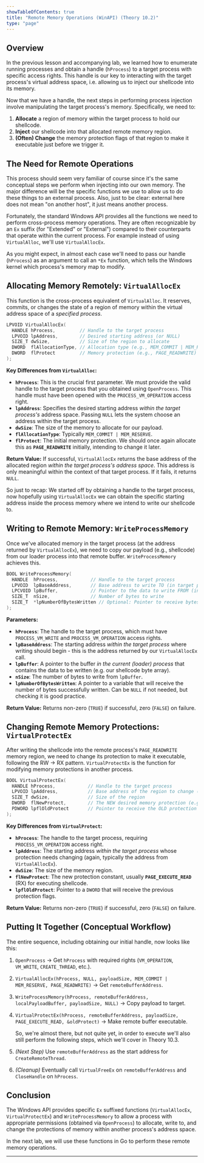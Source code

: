 ```yaml
---
showTableOfContents: true
title: "Remote Memory Operations (WinAPI) (Theory 10.2)"
type: "page"
---
```

## Overview

In the previous lesson and accompanying lab, we learned how to enumerate running processes and obtain a handle (`hProcess`) to a target process with specific access rights. This handle is our key to interacting with the target process's virtual address space, i.e. allowing us to inject our shellcode into its memory.

Now that we have a handle, the next steps in performing process injection involve manipulating the target process's memory. Specifically, we need to:

1.  **Allocate** a region of memory within the target process to hold our  shellcode.
2.  **Inject** our shellcode into that allocated remote memory region.
3.  **(Often) Change** the memory protection flags of that region to make it executable just before we trigger it.

## The Need for Remote Operations

This process should seem very familiar of course since it's the same conceptual steps we perform when injecting into our own memory. The major difference will be the specific functions we use to allow us to do these things to an external process. Also, just to be clear: external here does not mean "on another host", it just means another process.

Fortunately, the standard Windows API provides all the functions we need to perform cross-process memory operations. They are often recognizable by an `Ex` suffix (for "Extended" or "External") compared to their counterparts that operate within the current process. For example instead of using `VirtualAlloc`, we'll use `VirtualAllocEx`.

As you might expect, in almost each case we'll need to pass our handle (`hProcess`) as an argument to call an `*Ex` function, which tells the Windows kernel which process's memory map to modify.

## Allocating Memory Remotely: `VirtualAllocEx`

This function is the cross-process equivalent of `VirtualAlloc`. It reserves, commits, or changes the state of a region of memory within the virtual address space of a *specified process*.

```c++
LPVOID VirtualAllocEx(
  HANDLE hProcess,         // Handle to the target process
  LPVOID lpAddress,        // Desired starting address (or NULL)
  SIZE_T dwSize,           // Size of the region to allocate
  DWORD  flAllocationType, // Allocation type (e.g., MEM_COMMIT | MEM_RESERVE)
  DWORD  flProtect         // Memory protection (e.g., PAGE_READWRITE)
);
````

**Key Differences from `VirtualAlloc`:**

- **`hProcess`**: This is the crucial first parameter. We must provide the valid handle to the target process that you obtained using `OpenProcess`. This handle must have been opened with the `PROCESS_VM_OPERATION` access right.
- **`lpAddress`**: Specifies the desired starting address _within the target process's_ address space. Passing `NULL` lets the system choose an address within the target process.
- **`dwSize`**: The size of the memory to allocate for our payload.
- **`flAllocationType`**: Typically `MEM_COMMIT | MEM_RESERVE`.
- **`flProtect`**: The initial memory protection. We should once again allocate this as **`PAGE_READWRITE`** initially, intending to change it later.

**Return Value:** If successful, `VirtualAllocEx` returns the base address of the allocated region _within the target process's address space_. This address is only meaningful within the context of that target process. If it fails, it returns `NULL`.

So just to recap: We started off by obtaining a handle to the target process, now hopefully using `VirtualAllocEx` we can obtain the specific starting address inside the process memory where we intend to write our shellcode to.

## Writing to Remote Memory: `WriteProcessMemory`

Once we've allocated memory in the target process (at the address returned by `VirtualAllocEx`), we need to copy our payload (e.g., shellcode) from our loader process into that remote buffer. `WriteProcessMemory` achieves this.

```cpp
BOOL WriteProcessMemory(
  HANDLE  hProcess,            // Handle to the target process
  LPVOID  lpBaseAddress,       // Base address to write TO (in target process)
  LPCVOID lpBuffer,            // Pointer to the data to write FROM (in current process)
  SIZE_T  nSize,               // Number of bytes to write
  SIZE_T  *lpNumberOfBytesWritten // Optional: Pointer to receive bytes actually written
);
```

**Parameters:**

- **`hProcess`**: The handle to the target process, which must have `PROCESS_VM_WRITE` and `PROCESS_VM_OPERATION` access rights.
- **`lpBaseAddress`**: The starting address _within the target process_ where writing should begin - this is the address returned by our  `VirtualAllocEx` call.
- **`lpBuffer`**: A pointer to the buffer _in the current (loader) process_ that contains the data to be written (e.g. our shellcode byte array).
- **`nSize`**: The number of bytes to write from `lpBuffer`.
- **`lpNumberOfBytesWritten`**: A pointer to a variable that will receive the number of bytes successfully written. Can be `NULL` if not needed, but checking it is good practice.

**Return Value:** Returns non-zero (`TRUE`) if successful, zero (`FALSE`) on failure.

## Changing Remote Memory Protections: `VirtualProtectEx`

After writing the shellcode into the remote process's `PAGE_READWRITE` memory region, we need to change its protection to make it executable, following the RW -> RX pattern. `VirtualProtectEx` is the function for modifying memory protections in another process.


```cpp
BOOL VirtualProtectEx(
  HANDLE hProcess,            // Handle to the target process
  LPVOID lpAddress,           // Base address of the region to change (in target process)
  SIZE_T dwSize,              // Size of the region
  DWORD  flNewProtect,        // The NEW desired memory protection (e.g., PAGE_EXECUTE_READ)
  PDWORD lpflOldProtect       // Pointer to receive the OLD protection flags
);
```

**Key Differences from `VirtualProtect`:**

- **`hProcess`**: The handle to the target process, requiring `PROCESS_VM_OPERATION` access right.
- **`lpAddress`**: The starting address _within the target process_ whose protection needs changing (again, typically the address from `VirtualAllocEx`).
- **`dwSize`**: The size of the memory region.
- **`flNewProtect`**: The new protection constant, usually **`PAGE_EXECUTE_READ`** (RX) for executing shellcode.
- **`lpflOldProtect`**: Pointer to a `DWORD` that will receive the previous protection flags.

**Return Value:** Returns non-zero (`TRUE`) if successful, zero (`FALSE`) on failure.

## Putting It Together (Conceptual Workflow)

The entire sequence, including obtaining our initial handle, now looks like this:

1. `OpenProcess` -> Get `hProcess` with required rights (`VM_OPERATION`, `VM_WRITE`, `CREATE_THREAD`, etc.).
2. `VirtualAllocEx(hProcess, NULL, payloadSize, MEM_COMMIT | MEM_RESERVE, PAGE_READWRITE)` -> Get `remoteBufferAddress`.
3. `WriteProcessMemory(hProcess, remoteBufferAddress, localPayloadBuffer, payloadSize, NULL)` -> Copy payload to target.
4. `VirtualProtectEx(hProcess, remoteBufferAddress, payloadSize, PAGE_EXECUTE_READ, &oldProtect)` -> Make remote buffer executable.

   So, we're almost there, but not quite yet, in order to execute we'll also still perform the following steps, which we'll cover in Theory 10.3.
5. _(Next Step)_ Use `remoteBufferAddress` as the start address for `CreateRemoteThread`.
6. _(Cleanup)_ Eventually call `VirtualFreeEx` on `remoteBufferAddress` and `CloseHandle` on `hProcess`.

## Conclusion

The Windows API provides specific `Ex` suffixed functions (`VirtualAllocEx`, `VirtualProtectEx`) and `WriteProcessMemory` to allow a process with appropriate permissions (obtained via `OpenProcess`) to allocate, write to, and change the protections of memory within another process's address space.

In the next lab, we will use these functions in Go to perform these remote memory operations.




---
